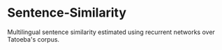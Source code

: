 # Sentence-Similarity
 Multilingual sentence similarity estimated using recurrent networks over Tatoeba's corpus.
